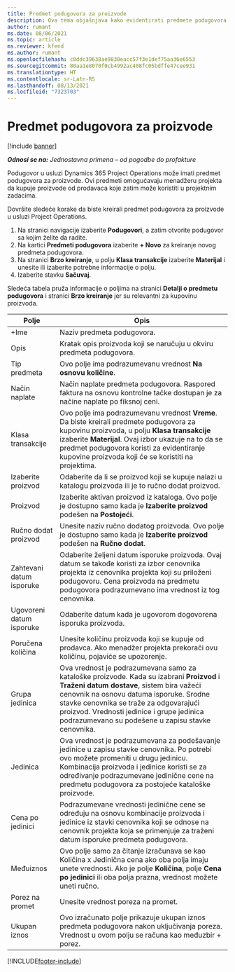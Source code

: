 ```yaml
---
title: Predmet podugovora za proizvode
description: Ova tema objašnjava kako evidentirati predmete podugovora za proizvode i koristiti različita polja za beleženje kupovine proizvoda od prodavaca.
author: rumant
ms.date: 08/06/2021
ms.topic: article
ms.reviewer: kfend
ms.author: rumant
ms.openlocfilehash: c0ddc39638ae9830eacc57f3e1def75aa36e6553
ms.sourcegitcommit: 80aa1e8070f0cb4992ac408fc05bdffe47cee931
ms.translationtype: HT
ms.contentlocale: sr-Latn-RS
ms.lasthandoff: 08/13/2021
ms.locfileid: "7323703"
---
```

# <a name="subcontract-lines-for-products"></a>Predmet podugovora za proizvode

[!include [banner](../../includes/dataverse-preview.md)]

_**Odnosi se na:** Jednostavna primena – od pogodbe do profakture_

Podugovor u usluzi Dynamics 365 Project Operations može imati predmet podugovora za proizvode. Ovi predmeti omogućavaju menadžeru projekta da kupuje proizvode od prodavaca koje zatim može koristiti u projektnim zadacima.

Dovršite sledeće korake da biste kreirali predmet podugovora za proizvode u usluzi Project Operations.

1. Na stranici navigacije izaberite **Podugovori**, a zatim otvorite podugovor sa kojim želite da radite. 
2. Na kartici **Predmeti podugovora** izaberite **+ Novo** za kreiranje novog predmeta podugovora.
3. Na stranici **Brzo kreiranje**, u polju **Klasa transakcije** izaberite **Materijal** i unesite ili izaberite potrebne informacije o polju. 
4. Izaberite stavku **Sačuvaj**.

Sledeća tabela pruža informacije o poljima na stranici **Detalji o predmetu podugovora** i stranici **Brzo kreiranje** jer su relevantni za kupovinu proizvoda.

| Polje | Opis |
| ----- | ----------- |
| +Ime | Naziv predmeta podugovora. |
| Opis | Kratak opis proizvoda koji se naručuju u okviru predmeta podugovora. |
| Tip predmeta | Ovo polje ima podrazumevanu vrednost **Na osnovu količine**. |
| Način naplate |  Način naplate predmeta podugovora. Raspored faktura na osnovu kontrolne tačke dostupan je za načine naplate po fiksnoj ceni. |
| Klasa transakcije | Ovo polje ima podrazumevanu vrednost **Vreme**. Da biste kreirali predmete podugovora za kupovinu proizvoda, u polju **Klasa transakcije** izaberite **Materijal**. Ovaj izbor ukazuje na to da se predmet podugovora koristi za evidentiranje kupovine proizvoda koji će se koristiti na projektima. |
| Izaberite proizvod | Odaberite da li se proizvod koji se kupuje nalazi u katalogu proizvoda ili je to ručno dodat proizvod. |
| Proizvod | Izaberite aktivan proizvod iz kataloga. Ovo polje je dostupno samo kada je **Izaberite proizvod** podešen na **Postojeći**. |
| Ručno dodat proizvod | Unesite naziv ručno dodatog proizvoda. Ovo polje je dostupno samo kada je **Izaberite proizvod** podešen na **Ručno dodat**.  |
| Zahtevani datum isporuke | Odaberite željeni datum isporuke proizvoda. Ovaj datum se takođe koristi za izbor cenovnika projekta iz cenovnika projekta koji su priloženi podugovoru. Cena proizvoda na predmetu podugovora podrazumevano ima vrednost iz tog cenovnika. |
| Ugovoreni datum isporuke | Odaberite datum kada je ugovorom dogovorena isporuka proizvoda.  |
| Poručena količina | Unesite količinu proizvoda koji se kupuje od prodavca. Ako menadžer projekta prekorači ovu količinu, pojaviće se upozorenje. |
| Grupa jedinica | Ova vrednost je podrazumevana samo za kataloške proizvode. Kada su izabrani **Proizvod** i **Traženi datum dostave**, sistem bira važeći cenovnik na osnovu datuma isporuke. Srodne stavke cenovnika se traže za odgovarajući proizvod. Vrednosti jedinice i grupe jedinica podrazumevano su podešene u zapisu stavke cenovnika. |
| Jedinica | Ova vrednost je podrazumevana za podešavanje jedinice u zapisu stavke cenovnika. Po potrebi ovo možete promeniti u drugu jedinicu. Kombinacija proizvoda i jedinice koristi se za određivanje podrazumevane jedinične cene na predmetu podugovora za postojeće kataloške proizvode. |
| Cena po jedinici | Podrazumevane vrednosti jedinične cene se određuju na osnovu kombinacije proizvoda i jedinice iz stavki cenovnika koji se odnose na cenovnik projekta koja se primenjuje za traženi datum isporuke predmeta podugovora.  |
| Međuiznos | Ovo polje samo za čitanje izračunava se kao Količina x Jedinična cena ako oba polja imaju unete vrednosti. Ako je polje **Količina**, polje **Cena po jedinici** ili oba polja prazna, vrednost možete uneti ručno.  |
| Porez na promet | Unesite vrednost poreza na promet. |
| Ukupan iznos | Ovo izračunato polje prikazuje ukupan iznos predmeta podugovora nakon uključivanja poreza. Vrednost u ovom polju se računa kao međuzbir + porez. |


[!INCLUDE[footer-include](../../includes/footer-banner.md)]
